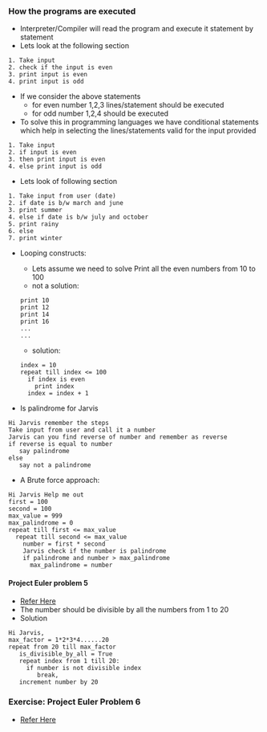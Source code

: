 ### How the programs are executed
* Interpreter/Compiler will read the program and execute it statement by statement
* Lets look at the following section
```
1. Take input
2. check if the input is even
3. print input is even
4. print input is odd
```
* If we consider the above statements
  * for even number 1,2,3 lines/statement should be executed
  * for odd number 1,2,4 should be executed
* To solve this in programming languages we have conditional statements which help in selecting the lines/statements valid for the input provided
```
1. Take input
2. if input is even
3. then print input is even
4. else print input is odd
```
* Lets look of following section
```
1. Take input from user (date)
2. if date is b/w march and june 
3. print summer
4. else if date is b/w july and october
5. print rainy
6. else 
7. print winter
```
* Looping constructs:
  * Lets assume we need to solve Print all the even numbers from 10 to 100
  * not a solution:
  ```
  print 10
  print 12
  print 14
  print 16
  ...
  ...
  ```
  * solution:
  ```
  index = 10
  repeat till index <= 100
    if index is even
      print index
    index = index + 1
  ```

* Is palindrome for Jarvis
```
Hi Jarvis remember the steps
Take input from user and call it a number
Jarvis can you find reverse of number and remember as reverse
if reverse is equal to number
   say palindrome
else
   say not a palindrome
```
* A Brute force approach:
```
Hi Jarvis Help me out
first = 100
second = 100
max_value = 999
max_palindrome = 0
repeat till first <= max_value
  repeat till second <= max_value
    number = first * second
    Jarvis check if the number is palindrome
    if palindrome and number > max_palindrome
      max_palindrome = number
```


#### Project Euler problem 5
* [Refer Here](https://projecteuler.net/problem=5)
* The number should be divisible by all the numbers from 1 to 20
* Solution
```
Hi Jarvis,
max_factor = 1*2*3*4......20
repeat from 20 till max_factor
   is_divisible_by_all = True
   repeat index from 1 till 20:
     if number is not divisible index
        break, 
   increment number by 20
```

### Exercise: Project Euler Problem 6
* [Refer Here](https://projecteuler.net/problem=6)


